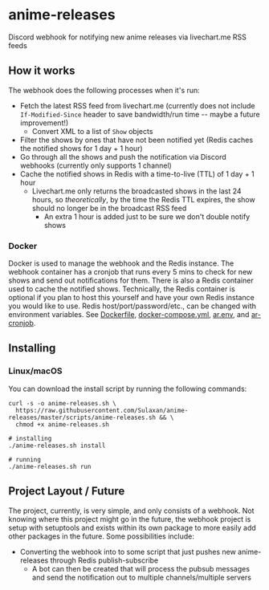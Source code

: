 # anime-releases
Discord webhook for notifying new anime releases via livechart.me RSS feeds

## How it works
The webhook does the following processes when it's run:
- Fetch the latest RSS feed from livechart.me (currently does not include `If-Modified-Since` header to save 
  bandwidth/run time -- maybe a future improvement!)
  - Convert XML to a list of `Show` objects
- Filter the shows by ones that have not been notified yet (Redis caches the notified shows for 1 day + 1 hour)
- Go through all the shows and push the notification via Discord webhooks (currently only supports 1 channel)
- Cache the notified shows in Redis with a time-to-live (TTL) of 1 day + 1 hour
  - Livechart.me only returns the broadcasted shows in the last 24 hours, so *theoretically*, by the time the Redis TTL 
    expires, the show should no longer be in the broadcast RSS feed
    - An extra 1 hour is added just to be sure we don't double notify shows
    
### Docker
Docker is used to manage the webhook and the Redis instance. The webhook container has a cronjob that runs every 5 mins to
check for new shows and send out notifications for them. There is also a Redis container used to cache the notified shows.
Technically, the Redis container is optional if you plan to host this yourself and have your own Redis instance you would
like to use. Redis host/port/password/etc., can be changed with environment variables. See [Dockerfile](webhook/Dockerfile),
[docker-compose.yml](webhook/docker-compose.yml), [ar.env](webhook/ar.env), and [ar-cronjob](webhook/ar-crobjob).

## Installing
### Linux/macOS
You can download the install script by running the following commands:
```shell
curl -s -o anime-releases.sh \
  https://raw.githubusercontent.com/Sulaxan/anime-releases/master/scripts/anime-releases.sh && \
  chmod +x anime-releases.sh

# installing
./anime-releases.sh install

# running
./anime-releases.sh run 
```

## Project Layout / Future
The project, currently, is very simple, and only consists of a webhook. Not knowing where this project might go in the
future, the webhook project is setup with setuptools and exists within its own package to more easily add other packages
in the future. Some possibilities include:
- Converting the webhook into to some script that just pushes new anime-releases through Redis publish-subscribe
  - A bot can then be created that will process the pubsub messages and send the notification out to multiple 
    channels/multiple servers 
